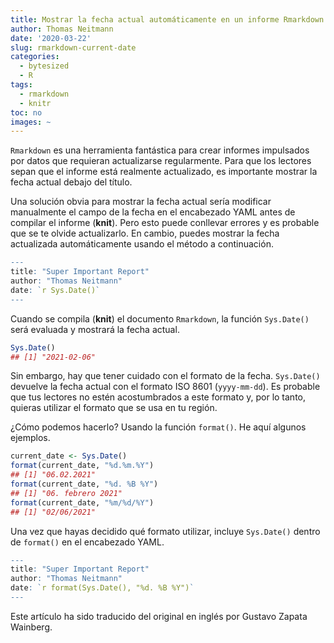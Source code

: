 ```yaml
---
title: Mostrar la fecha actual automáticamente en un informe Rmarkdown
author: Thomas Neitmann
date: '2020-03-22'
slug: rmarkdown-current-date
categories:
  - bytesized
  - R
tags:
  - rmarkdown
  - knitr
toc: no
images: ~
---
```




<!-- `Rmarkdown` is a great tool for creating data-driven reports that have to be updated on a regular basis. To communicate to stakeholders that the report is indeed up to date it's important to display the current date below the title. -->

`Rmarkdown` es una herramienta fantástica para crear informes impulsados por datos que requieran actualizarse regularmente. Para que los lectores sepan que el informe está realmente actualizado, es importante mostrar la fecha actual debajo del título.

<!-- An obvious solution to display the current date is to update the date field in the YAML header manually before knitting. But this is both error prone and you are likely to forget about it. Instead you can dislay the current date in an automatic way using the method below. -->

Una solución obvia para mostrar la fecha actual sería modificar manualmente el campo de la fecha en el encabezado YAML antes de compilar el informe (**knit**). Pero esto puede conllevar errores y es probable que se te olvide actualizarlo. En cambio, puedes mostrar la fecha actualizada automáticamente usando el método a continuación.


```r
---
title: "Super Important Report"
author: "Thomas Neitmann"
date: `r Sys.Date()`
---
```

<!-- When knitting the `Rmarkdown` document `Sys.Date()` will be evaluated and display the current date. -->

Cuando se compila (**knit**) el documento `Rmarkdown`, la función `Sys.Date()` será evaluada y mostrará la fecha actual.


```r
Sys.Date()
## [1] "2021-02-06"
```

<!-- A caveat is the date format, though. `Sys.Date()` returns the current date in ISO 8601 format, i.e. `yyyy-mm-dd`. Your audience is likely not used to this format so you might want to use a date format that's common in your locale. -->

<!-- How to achieve that? Using the `format()` function. Here are some examples. -->

Sin embargo, hay que tener cuidado con el formato de la fecha. `Sys.Date()` devuelve la fecha actual con el formato ISO 8601 (`yyyy-mm-dd`). Es probable que tus lectores no estén acostumbrados a este formato y, por lo tanto, quieras utilizar el formato que se usa en tu región.

¿Cómo podemos hacerlo? Usando la función `format()`. He aquí algunos ejemplos.


```r
current_date <- Sys.Date()
format(current_date, "%d.%m.%Y")
## [1] "06.02.2021"
format(current_date, "%d. %B %Y")
## [1] "06. febrero 2021"
format(current_date, "%m/%d/%Y")
## [1] "02/06/2021"
```

<!-- After deciding which format to use make sure to wrap `Sys.Date()` inside of `format()` in your YAML header. -->

Una vez que hayas decidido qué formato utilizar, incluye `Sys.Date()` dentro de `format()` en el encabezado YAML.


```r
---
title: "Super Important Report"
author: "Thomas Neitmann"
date: `r format(Sys.Date(), "%d. %B %Y")`
---
```

Este artículo ha sido traducido del original en inglés por Gustavo Zapata Wainberg.
